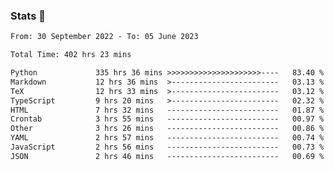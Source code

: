 ### Stats 👋
<!--START_SECTION:waka-->

```txt
From: 30 September 2022 - To: 05 June 2023

Total Time: 402 hrs 23 mins

Python             335 hrs 36 mins >>>>>>>>>>>>>>>>>>>>>----   83.40 %
Markdown           12 hrs 36 mins  >------------------------   03.13 %
TeX                12 hrs 33 mins  >------------------------   03.12 %
TypeScript         9 hrs 20 mins   >------------------------   02.32 %
HTML               7 hrs 32 mins   -------------------------   01.87 %
Crontab            3 hrs 55 mins   -------------------------   00.97 %
Other              3 hrs 26 mins   -------------------------   00.86 %
YAML               2 hrs 57 mins   -------------------------   00.74 %
JavaScript         2 hrs 56 mins   -------------------------   00.73 %
JSON               2 hrs 46 mins   -------------------------   00.69 %
```

<!--END_SECTION:waka-->

<!--
**buhaytza2005/buhaytza2005** is a ✨ _special_ ✨ repository because its `README.md` (this file) appears on your GitHub profile.

Here are some ideas to get you started:

- 🔭 I’m currently working on ...
- 🌱 I’m currently learning ...
- 👯 I’m looking to collaborate on ...
- 🤔 I’m looking for help with ...
- 💬 Ask me about ...
- 📫 How to reach me: ...
- 😄 Pronouns: ...
- ⚡ Fun fact: ...
-->


